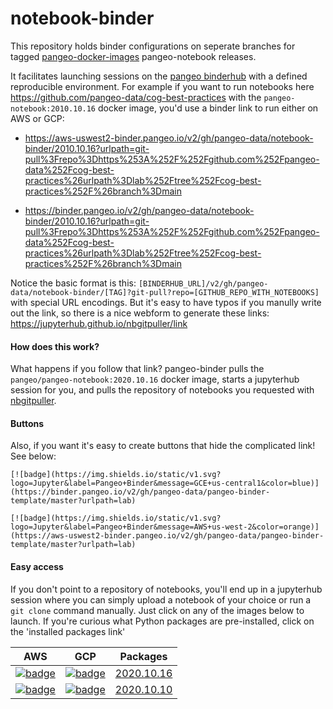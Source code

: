 # notebook-binder

This repository holds binder configurations on seperate branches for tagged [pangeo-docker-images](https://github.com/pangeo-data/pangeo-docker-images/releases) pangeo-notebook releases.

It facilitates launching sessions on the [pangeo binderhub](https://github.com/pangeo-data/pangeo-binder) with a defined reproducible environment. For example if you want to run notebooks here https://github.com/pangeo-data/cog-best-practices with the `pangeo-notebook:2010.10.16` docker image, you'd use a  binder link to run either on AWS or GCP:

 * https://aws-uswest2-binder.pangeo.io/v2/gh/pangeo-data/notebook-binder/2010.10.16?urlpath=git-pull%3Frepo%3Dhttps%253A%252F%252Fgithub.com%252Fpangeo-data%252Fcog-best-practices%26urlpath%3Dlab%252Ftree%252Fcog-best-practices%252F%26branch%3Dmain

 * https://binder.pangeo.io/v2/gh/pangeo-data/notebook-binder/2010.10.16?urlpath=git-pull%3Frepo%3Dhttps%253A%252F%252Fgithub.com%252Fpangeo-data%252Fcog-best-practices%26urlpath%3Dlab%252Ftree%252Fcog-best-practices%252F%26branch%3Dmain


Notice the basic format is this: `[BINDERHUB_URL]/v2/gh/pangeo-data/notebook-binder/[TAG]?git-pull?repo=[GITHUB_REPO_WITH_NOTEBOOKS]` with special URL encodings. But it's easy to have typos if you manully write out the link, so there is a nice webform to generate these links: https://jupyterhub.github.io/nbgitpuller/link


#### How does this work?
What happens if you follow that link? pangeo-binder pulls the `pangeo/pangeo-notebook:2020.10.16` docker image, starts a jupyterhub session for you, and pulls the repository of notebooks you requested with [nbgitpuller](https://jupyterhub.github.io/nbgitpuller/index.html).


#### Buttons
Also, if you want it's easy to create buttons that hide the complicated link! See below:
```
[![badge](https://img.shields.io/static/v1.svg?logo=Jupyter&label=Pangeo+Binder&message=GCE+us-central1&color=blue)](https://binder.pangeo.io/v2/gh/pangeo-data/pangeo-binder-template/master?urlpath=lab)

[![badge](https://img.shields.io/static/v1.svg?logo=Jupyter&label=Pangeo+Binder&message=AWS+us-west-2&color=orange)](https://aws-uswest2-binder.pangeo.io/v2/gh/pangeo-data/pangeo-binder-template/master?urlpath=lab)
```

#### Easy access
If you don't point to a repository of notebooks, you'll end up in a jupyterhub session where you can simply upload a notebook of your choice or run a `git clone` command manually. Just click on any of the images below to launch. If you're curious what Python packages are pre-installed, click on the 'installed packages link'

| AWS  | GCP | Packages |
| ------------- | ------------- |  ------------- |
|  [![badge](https://img.shields.io/static/v1.svg?logo=Jupyter&label=PangeoBinder&message=2020.10.16&color=orange)](https://aws-uswest2-binder.pangeo.io/v2/gh/pangeo-data/notebook-binder/2010.10.16?urlpath=lab) | [![badge](https://img.shields.io/static/v1.svg?logo=Jupyter&label=PangeoBinder&message=2020.10.16&color=blue)](https://binder.pangeo.io/v2/gh/pangeo-data/notebook-binder/2020.10.16?urlpath=lab)  | [2020.10.16](https://github.com/pangeo-data/pangeo-docker-images/blob/2020.10.16/pangeo-notebook/packages.txt) |
|  [![badge](https://img.shields.io/static/v1.svg?logo=Jupyter&label=PangeoBinder&message=2020.10.10&color=orange)](https://aws-uswest2-binder.pangeo.io/v2/gh/pangeo-data/notebook-binder/2020.10.10?urlpath=lab) | [![badge](https://img.shields.io/static/v1.svg?logo=Jupyter&label=PangeoBinder&message=2020.10.10&color=blue)](https://binder.pangeo.io/v2/gh/pangeo-data/notebook-binder/2020.10.10?urlpath=lab)  | [2020.10.10](https://github.com/pangeo-data/pangeo-docker-images/blob/2020.10.10/pangeo-notebook/packages.txt) |

